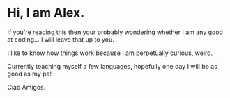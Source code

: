 # Hi, I am Alex. 

If you're reading this then your probably wondering whether I am any good at coding... I will leave that up to you.

I like to know how things work because I am perpetually curious, weird.

Currently teaching myself a few languages, hopefully one day I will be as good as my pa!

Ciao Amigos.
